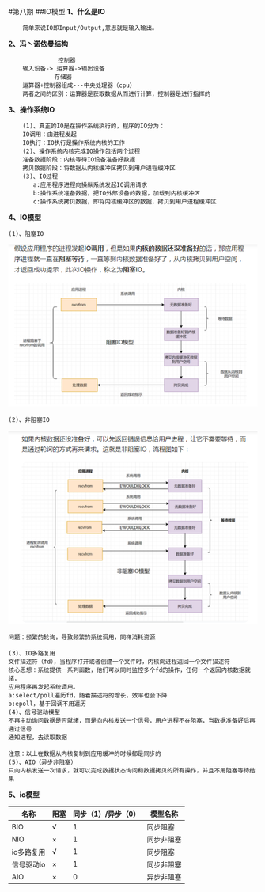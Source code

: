 #第八期
##IO模型
**1、什么是IO**

        简单来说IO即Input/Output,意思就是输入输出。
**2、冯丶诺依曼结构**
                    
                  控制器
        输入设备-> 运算器->输出设备
                 存储器
        运算器+控制器组成---中央处理器（cpu）
        两者之间的区别：运算器是获取数据从而进行计算，控制器是进行指挥的
**3、操作系统IO**

        (1)、真正的IO是在操作系统执行的，程序的IO分为：
        IO调用：由进程发起
        IO执行：IO执行是操作系统内核的工作
        (2)、操作系统内核完成IO操作包括两个过程
        准备数据阶段：内核等待IO设备准备好数据
        拷贝数据阶段：将数据从内核缓冲区拷贝到用户进程缓冲区
        (3)、IO过程
           a:应用程序进程向操纵系统发起IO调用请求
           b:操作系统准备数据，把IO外部设备的数据，加载到内核缓冲区
           c:操作系统拷贝数据，即将内核缓冲区的数据，拷贝到用户进程缓冲区
**4、IO模型**

    (1)、阻塞IO
    
   ![](/image/zuseIO.png)

    (2)、非阻塞IO
   ![](/image/feizuseIO.png)

    问题：频繁的轮询，导致频繁的系统调用，同样消耗资源
    
    (3)、IO多路复用
    文件描述符（fd），当程序打开或者创建一个文件时，内核向进程返回一个文件描述符
    核心思想：系统提供一系列函数，他们可以同时监控多个fd的操作，任何一个返回内核数据就绪，
    应用程序再发起系统调用。
    a:select/poll遍历fd，随着描述符的增长，效率也会下降
    b:epoll，基于回调不用遍历
    (4)、信号驱动模型
    不再主动询问数据是否就绪，而是向内核发送一个信号，用户进程不在阻塞，当数据准备好后再通过信号
    通知进程，去读取数据
    
    注意：以上在数据从内核复制到应用缓冲的时候都是同步的
    (5)、AIO（异步非阻塞）
    只向内核发送一次请求，就可以完成数据状态询问和数据拷贝的所有操作，并且不用阻塞等待结果
**5、io模型**

 |名称|阻塞|同步（1）/异步（0）|模型名称| 
 |---|---|---|---|
 |BIO|√|1|同步阻塞|
 |NIO|×|1|同步非阻塞|
 |io多路复用|√|1|同步阻塞|
 |信号驱动io|×|1| 同步非阻塞|
 |AIO|×|0|异步非阻塞|
    
    
    

          


               
                
           
       
   

      

    